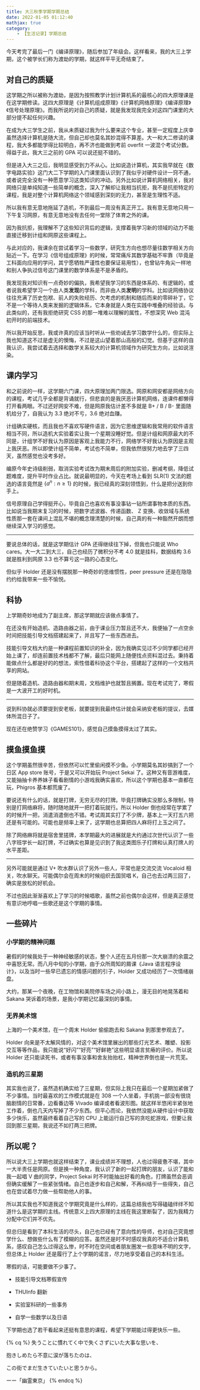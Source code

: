 ```yaml
---
title: 大三秋季学期学期总结
date: 2022-01-05 01:12:40
mathjax: true
category:
    - 【生活记录】学期总结
---
```


今天考完了最后一门《编译原理》，随后参加了年级会。这样看来，我的大三上学期，这个被学长们称为渡劫的学期，就这样平平无奇结束了。

<!-- more -->

## 对自己的质疑

这学期之所以被称为渡劫，是因为按照教学计划计算机系的最核心的四大原理课是在这学期修读。这四大原理是《计算机组成原理》《计算机网络原理》《编译原理》《信号处理原理》。而我所说的对自己的质疑，就是我发现我完全对这四门课里的大部分提不起任何兴趣。

在成为大三学生之前，我从未质疑过我为什么要来这个专业，甚至一定程度上庆幸虽然选择计算机是随大流，但自己却也莫名其妙混得不算差。大一和大二修读的课程，我大多都能学得比较明白，再不济也能做到考前 overfit 一波混个考试分数。得益于此，我大三之前的 GPA 可以说还挺不错的。

但是进入大三之后，我明显感受到力不从心。比如说造计算机，其实我早就在《数字电路实验》这门大二下学期的入门课里面认识到了我似乎对硬件设计一窍不通，或者说完全没有一种愿意学习这类知识的冲动。另外比如说计算机网络相关，我对网络只是单纯知道一些简单的概念，深入了解却让我相当抗拒，我不是抗拒特定的课程，我是对整个计算机网络这个领域感到深刻的无力，甚至是生理性不适。

所以我有意无意地拖延了造机，不到最后一周没有真正开工。我有意无意地只用一下午复习网原，有意无意地没有去任何一堂除了体育之外的课。

因为我抗拒，我理解不了这些知识背后的逻辑，支撑着我学习新的领域的动力不能直接迁移到计组和网原这些课程上。

与此对应的，我课余在尝试着学习一些数学，研究生方向也想尽量往数学相关方向贴近一下。在学习《信号组成原理》的时候，常常痛斥其数学基础不牢靠（毕竟是工科面向应用的学问，其宁愿牺牲严谨性也要保证易用性），也曾钻牛角尖一样地和别人争执过信号这门课里的数学体系是不是矛盾的。

我发现我对知识有一点奇妙的偏执，我希望我学习的东西是体系的、有逻辑的，或者说我希望学习一个由人类**发现**的学科，而非由人类**发明**的学科。比如说网络协议往往充满了历史包袱、前人的失败经历、欠考虑的机制和随后而来的零碎补丁，它不是一个等待人类来发掘的逻辑体系，它本身就是人类在实践中堆叠的经验谈。与此类似的，还有我拒绝研究 CSS 的那一堆难以理解的属性，不想深究 Web 混沌初开时的前端技术。

所以我开始反思，我或许真的应该当时听从一些劝诫去学习数学什么的，但实际上我也知道这不过是虚无的懊悔，不过是这山望着那山高般的幻觉。但基于这样的自我认识，我尝试着去选择和数学关系较大的计算机领域作为研究生方向，比如说渲染。

## 课内学习

和之前说的一样，这学期六门课，四大原理加两门限选。网原和网安都是网络方向的课程，考试几乎全都是背诵就行，但悲哀的是我厌恶计算机网络，连课件都懒得打开看两眼。不过还好网安不难，但是网原我估计差不多就是 B+ / B / B- 里面随机给分了，自我认为 3.3 绝对不亏，3.6 绝对血赚。

计组确实硬核，而且我也不喜欢写硬件语言，因为它思维逻辑和我常用的软件语言相当不同，所以造机大实验着实让我一个星期没睡好觉。但是计组和网原最大的不同是，计组学不好我认为原因是客观上我能力不行，网络学不好我认为原因是主观上我厌恶。所以即使计组不简单，考试也不简单，但我依然很努力地去学了三四天，虽然感觉也没考多好。

编原今年史诗级削弱，取消实验考试改为期末周后的附加实验，删减考纲，降低试题难度，提升平时作业占比。就说最明显的，今天在考场上看到 SLR(1) 文法的题选的语言竟然是 $\{a^n: n \geq 1\}$ 的时候，我已经真的深刻领悟到，什么是把分送到你手上。

信号原理自己学得挺开心，毕竟自己也喜欢有事没事钻一钻所谓事物本质的东西。比如说当我期末复习的时候，把数字滤波器、传递函数、 Z 变换、收敛域与系统性质那一套在课间上混乱不堪的概念理清楚的时候，自己真的有一种豁然开朗而想继续深入学习的感觉。

---

要说总体的话，就是这学期估计 GPA 还得继续往下掉，但我也只能说 Who cares。大一大二到大三，自己也经历了微积分不考 4.0 就是挂科，数据结构 3.6 就是胜利到网原 3.3 也不算亏这一路的心态变化。

但似乎 Holder 还是没有摆脱那一种奇妙的思维惯性，peer pressure 还是在隐隐约约给我带来一些不愉悦。

## 科协

上学期奇妙地成为了副主席，那这学期就应该做点事情了。

在还没有开始造机、造路由器之前，由于课业压力暂且还不大，我便抽了一点空余时间把技能引导文档搭建起来了，并且写了一些东西进去。

技能引导文档大约是一种课程前置知识的补全，因为我确实见过不少同学都已经开始上课了，却连前置技术栈都不了解，最后只能网上随便找点资料混过去。秉持着能做点什么都是好的的想法，索性借着科协这个平台，搭建起了这样的一个文档共享的网站。

但是随着造机、造路由器和期末周，文档维护也就暂且搁置。现在考试完了，寒假是一大波开工的好时机。

---

说到科协就必须要提到安老板，就要提到我最终估计就会采纳安老板的提议，去媒体所混日子了。

现在还在绝赞学习《GAMES101》，感觉自己摸鱼摸得太过了其实。

## 摸鱼摸鱼摸

这个学期虽然很辛苦，但依然可以忙里偷闲摸不少鱼。小学期莫名其妙搞到了一个日区 App store 账号，于是又可以开始玩 Project Sekai 了。这种又有音游难度，又能抽抽卡养养妹子看看剧情的小游戏我确实喜欢，所以这个学期也基本一直都在玩，Phigros 基本都荒废了。

要说还有什么的话，就是打牌，无穷无尽的打牌。毕竟打牌确实没那么多限制，特别是打网络麻将，随时随地就开一把打着玩就行。所以 Holder 倒也经常在学累了的时候开一把，消遣消遣倒也不错。考试周其实打了不少牌，基本上一天打五六把还是有可能的。可能也是频率上来了，这学期也总算把四人麻将打上玉之间了。

除了网络麻将就是宿舍里搓牌，本学期最大的进展就是大约通过次世代认识了一些八字班学长一起打牌，不过确实也算是见识到了我这类图乐子打牌和认真打牌人的水平差距。

---

另外可能就是通过 V+ 吹水群认识了另外一些人，平常也是交流交流 Vocaloid 相关，吹水聊天。可能偶尔会在周末的时候组织去国贸唱 K，自己也去过两三回了，确实是放松的好机会。

不过也因此渐渐喜欢上了学习的时候唱歌，虽然之前也偶尔会这样，但是真正感觉有意识地哼唱一些歌还是这个学期的事情。

## 一些碎片

### 小学期的精神问题

暑假的时候我处于一种神经敏感的状态，整个人还在五月份那一次大崩溃的余震之中喜怒无常。而八月中旬的小学期，由于众所周知的屑课《Java 语言程序设计》，以及当时一些早已遗忘的情感问题的引子，Holder 又成功经历了一次情绪崩盘。

大约，那某一个夜晚，在工物馆和美院停车场之间小路上，漫无目的地晃荡着和 Sakana 哭诉着的场景，是我小学期记忆最深刻的事情。

### 无界美术馆

上海的一个美术馆，在一个周末 Holder 偷偷跑去和 Sakana 到那里参观去了。

Holder 向来是不太解风情的，对这个美术馆里展出的那些灯光艺术、雕塑、投影交互等等作品，我只能说“好闪”“好亮”“好鲜艳”这些明显语言贫瘠的评价。所以说 Holder 还只能读死书，或者有事没事和舍友抬抬杠，精神世界倒也是一片荒芜。

### 造机的三星期

其实我也说了，虽然造机确实给了三星期，但实际上我只在最后一个星期加紧做了不少事情。当时最喜欢的工作模式就是在 308 一个人坐着，手机挑一部没有很烧脑剧情的日常番，边看番边等 Vivado 编译或者看波形图。就这样半悠闲半紧张地工作着，倒也几天内写掉了不少东西。但平心而论，我依然没能从硬件设计中获取多少快乐，虽然最终看着自己写的 CPU 上能运行自己写的贪吃蛇游戏，但要让我回到那三星期，我说还不如打两三把牌。

## 所以呢？

所以说大三上学期也就这样结束了，课业成绩并不理想，人也过得疲惫不堪，其中一大半责任是网原。但是换一种角度，我认识了新的一起打牌的朋友，认识了能和我一起唱 V 曲的同学，Project Sekai 时不时能抽出好看的角色，打牌虽然会恶调但确实缓解了一些紧张情绪。自己也逐步和自己和解，不再纠结于一些得失，自己也在尝试着尽力做一些帮助他人的事。

所以其实我也不知道我这个学期究竟是什么样的，这篇总结我也写得磕磕绊绊不知道什么是这学期的主线。传统意义上四大原理的主线在我这里断裂了，因为我精力分配中它们并不优先。

但总归是看到了本科生活的尽头，自己也已经有了意向性的导师，也对自己究竟想学什么、想做些什么有了模糊的应答。虽然还是时不时感叹我真的不适合计算机系，感叹自己怎么过得这么惨，时不时在空间或者朋友圈发一些意味不明的文字，但总体上 Holder 还是履行了上个学期的诺言，尽力地享受着自己的本科生活。

寒假的话，可能要做不少事了。

- 技能引导文档寒假宣传

- THUInfo 翻新

- 实验室科研的一些事务

- 自学一些数学以及日语

下学期也选了若干看起来还挺有意思的课程，希望下学期能过得更快乐一些。

{% cq %}
失うことに慣れてく中で失くさずにいた大事な思いを、

抱きしめたら不意に涙が落ちたのは、

この街でまだ生きていたいと思うから。

ーー「幽霊東京」
{% endcq %}